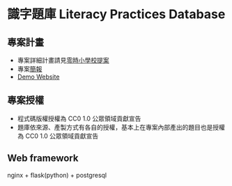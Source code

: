 # 識字題庫 Literacy Practices Database

## 專案計畫

- 專案詳細計畫請見[零時小學校提案](https://sch001.g0v.tw/dash/prj/3VWQ8m06DW05jP09ve04J5dcB)
- 專案[簡報](https://docs.google.com/presentation/d/1NlMxyBKezDG7n6wNAxTLNuW6LFskOgprZBn19OEisXs/edit?usp=sharing)
- [Demo Website](http://172.104.114.192:5000/)

## 專案授權

- 程式碼版權授權為 CC0 1.0 公眾領域貢獻宣告
- 題庫依來源、產製方式有各自的授權，基本上在專案內部產出的題目也是授權為 CC0 1.0 公眾領域貢獻宣告

## Web framework

nginx + flask(python) + postgresql

